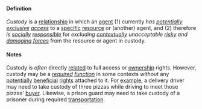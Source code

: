 #### Definition

*Custody* is a [relationship](https://github.com/gcassel/Modular-Organization-Terminology/blob/master/terms/relate.md) in which an [agent](https://github.com/gcassel/Modular-Organization-Terminology/blob/master/terms/agent.md) (1) currently *has [potentially](https://github.com/gcassel/Modular-Organization-Terminology/blob/master/terms/potential.md) [exclusive](https://github.com/gcassel/Modular-Organization-Terminology/blob/master/terms/exclude.md) [access](https://github.com/gcassel/Modular-Organization-Terminology/blob/master/terms/access.md)* to a [specific](https://github.com/gcassel/Modular-Organization-Terminology/blob/master/terms/specific.md) [resource](https://github.com/gcassel/Modular-Organization-Terminology/blob/master/terms/resource.md) or (another) agent, and (2) therefore *is [socially](https://github.com/gcassel/Modular-Organization-Terminology/blob/master/terms/social.md) [responsible](https://github.com/gcassel/Modular-Organization-Terminology/blob/master/terms/responsibility.md)* for *excluding [contextually](https://github.com/gcassel/Modular-Organization-Terminology/blob/master/terms/context.md) unacceptable [risky](https://github.com/gcassel/Modular-Organization-Terminology/blob/master/terms/risk.md) and [damaging](https://github.com/gcassel/Modular-Organization-Terminology/blob/master/terms/damage.md) [forces](https://github.com/gcassel/Modular-Organization-Terminology/blob/master/terms/force.md)* from the resource or agent in custody.

#### Notes

Custody is *often* directly [related](https://github.com/gcassel/Modular-Organization-Terminology/blob/master/terms/relationship.md) to full access or [ownership](https://github.com/gcassel/Modular-Organization-Terminology/blob/master/terms/own.md) rights.  However, custody may be a *[required](https://github.com/gcassel/Modular-Organization-Terminology/blob/master/terms/requirement.md) [function](https://github.com/gcassel/Modular-Organization-Terminology/blob/master/terms/function.md)* in some contexts *without* any [potentially](https://github.com/gcassel/Modular-Organization-Terminology/blob/master/terms/potential.md) [beneficial](https://github.com/gcassel/Modular-Organization-Terminology/blob/master/terms/benefit.md) [rights](https://github.com/gcassel/Modular-Organization-Terminology/blob/master/terms/right.md) attached to it.  For [example](https://github.com/gcassel/Modular-Organization-Terminology/blob/master/terms/example.md), a delivery driver may need to take custody of three pizzas while driving to meet those pizzas' [buyer](https://github.com/gcassel/Modular-Organization-Terminology/blob/master/terms/buy.md).  Likewise, a prison guard may need to take custody of a prisoner during required [transportation](https://github.com/gcassel/Modular-Organization-Terminology/blob/master/terms/transport.md).
